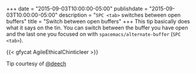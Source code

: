 +++
date = "2015-09-03T10:00:00-05:00"
publishdate = "2015-09-03T10:00:00-05:00"
description = "`SPC <tab>` switches between open buffers"
title = "Switch between open buffers"
+++
This tip basically does what it says on the tin. You can switch between the
buffer you have open and the last one you focused on with
`spacemacs/alternate-buffer` (`SPC <tab>`).

{{< gfycat AgileEthicalChinticleer >}}

Tip courtesy of [@deech](https://twitter.com/deech)
